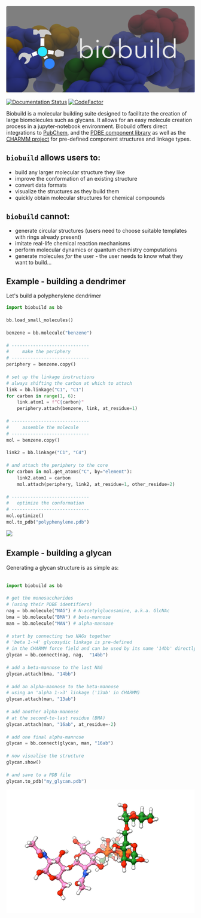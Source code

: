 
![](docs/_resources/biobuild_docs_header.png)

[![Documentation Status](https://readthedocs.org/projects/biobuild/badge/?version=latest)](https://biobuild.readthedocs.io/en/latest/?badge=latest)
[![CodeFactor](https://www.codefactor.io/repository/github/noahhenrikkleinschmidt/biobuild/badge/main)](https://www.codefactor.io/repository/github/noahhenrikkleinschmidt/biobuild/overview/main)


Biobuild is a molecular building suite designed to facilitate the creation of large biomolecules such as glycans. 
It allows for an easy molecule creation process in a jupyter-notebook environment. Biobuild offers direct integrations
to [PubChem](https://pubchem.ncbi.nlm.nih.gov), and the [PDBE component library](https://www.google.com/search?client=safari&rls=en&q=pdbe+component+library&ie=UTF-8&oe=UTF-8) as well as the [CHARMM project](http://charmm-gui.org) for pre-defined component structures and linkage types.

`biobuild` allows users to:
---------------------------
- build any larger molecular structure they like
- improve the conformation of an existing structure
- convert data formats
- visualize the structures as they build them
- quickly obtain molecular structures for chemical compounds

`biobuild` cannot:
------------------
- generate circular structures (users need to choose suitable templates with rings already present)
- imitate real-life chemical reaction mechanisms
- perform molecular dynamics or quantum chemistry computations
- generate molecules _for_ the user - the user needs to know what they want to build...


Example - building a dendrimer
------------------------------

Let's build a polyphenylene dendrimer

```python
import biobuild as bb

bb.load_small_molecules()

benzene = bb.molecule("benzene")

# -----------------------------
#     make the periphery
# -----------------------------
periphery = benzene.copy()

# set up the linkage instructions
# always shifting the carbon at which to attach
link = bb.linkage("C1", "C1")
for carbon in range(1, 6):
    link.atom1 = f"C{carbon}"
    periphery.attach(benzene, link, at_residue=1)

# -----------------------------
#     assemble the molecule
# -----------------------------
mol = benzene.copy()

link2 = bb.linkage("C1", "C4")

# and attach the periphery to the core
for carbon in mol.get_atoms("C", by="element"):
    link2.atom1 = carbon
    mol.attach(periphery, link2, at_residue=1, other_residue=2)

# -----------------------------
#   optimize the conformation
# -----------------------------
mol.optimize()
mol.to_pdb("polyphenylene.pdb")
```

![](support/graphics/polyphenylene.gif)

Example - building a glycan
---------------------------

Generating a glycan structure is as simple as:

```python

import biobuild as bb

# get the monosaccharides
# (using their PDBE identifiers)
nag = bb.molecule("NAG") # N-acetylglucosamine, a.k.a. GlcNAc
bma = bb.molecule("BMA") # beta-mannose
man = bb.molecule("MAN") # alpha-mannose

# start by connecting two NAGs together
# 'beta 1->4' glycosydic linkage is pre-defined
# in the CHARMM force field and can be used by its name '14bb' directly
glycan = bb.connect(nag, nag,  "14bb")

# add a beta-mannose to the last NAG
glycan.attach(bma, "14bb")

# add an alpha-mannose to the beta-mannose
# using an 'alpha 1->3' linkage ('13ab' in CHARMM)
glycan.attach(man, "13ab")

# add another alpha-mannose
# at the second-to-last residue (BMA)
glycan.attach(man, "16ab", at_residue=-2)

# add one final alpha-mannose
glycan = bb.connect(glycan, man, "16ab")

# now visualise the structure
glycan.show()

# and save to a PDB file
glycan.to_pdb("my_glycan.pdb")
```

![](support/graphics/glycan_example.gif)